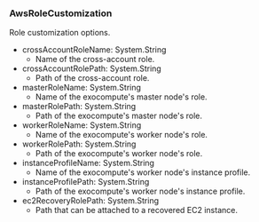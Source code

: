 ### AwsRoleCustomization
Role customization options.

- crossAccountRoleName: System.String
  - Name of the cross-account role.
- crossAccountRolePath: System.String
  - Path of the cross-account role.
- masterRoleName: System.String
  - Name of the exocompute's master node's role.
- masterRolePath: System.String
  - Path of the exocompute's master node's role.
- workerRoleName: System.String
  - Name of the exocompute's worker node's role.
- workerRolePath: System.String
  - Path of the exocompute's worker node's role.
- instanceProfileName: System.String
  - Name of the exocompute's worker node's instance profile.
- instanceProfilePath: System.String
  - Path of the exocompute's worker node's instance profile.
- ec2RecoveryRolePath: System.String
  - Path that can be attached to a recovered EC2 instance.
